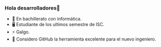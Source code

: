 ### Hola desarrolladores👋


- 🔭 En bachillerato con informática.
- 🖥 Estudiante de los ultimos semestre de ISC.
- ⚡ Galgo.
- 🤔 Considero GitHub la herramienta excelente para el nuevo ingeniero.

<!--
**4DownPortu/4DownPortu** is a ✨ _special_ ✨ repository because its `README.md` (this file) appears on your GitHub profile.

Here are some ideas to get you started:

- 🔭 I’m currently working on ...
- 🌱 I’m currently learning ...
- 👯 I’m looking to collaborate on ...
- 🤔 I’m looking for help with ...
- 💬 Ask me about ...
- 📫 How to reach me: ...
- 😄 Pronouns: ...
- ⚡ Fun fact: ...
-->
